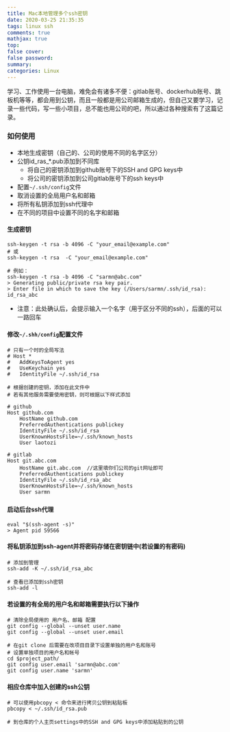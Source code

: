 ```yaml
---
title: Mac本地管理多个ssh密钥
date: 2020-03-25 21:35:35
tags: linux ssh
comments: true
mathjax: true
top: 
false cover:
false password:
summary:
categories: Linux
---
```


​		学习、工作使用一台电脑，难免会有诸多不便：gitlab账号、dockerhub账号、跳板机等等，都会用到公钥，而且一般都是用公司邮箱生成的，但自己又要学习，记录一些代码，写一些小项目，总不能也用公司的吧，所以通过各种搜索有了这篇记录。

### 如何使用

- 本地生成密钥（自己的、公司的使用不同的名字区分）
- 公钥id_ras_*.pub添加到不同库
    - 将自己的密钥添加到github账号下的SSH and GPG keys中
    - 将公司的密钥添加到公司gitlab账号下的ssh keys中
- 配置`~/.ssh/config`文件
- 取消设置的全局用户名和邮箱
- 将所有私钥添加到ssh代理中
- 在不同的项目中设置不同的名字和邮箱

#### 生成密钥

```shell
ssh-keygen -t rsa -b 4096 -C "your_email@example.com"
# 或
ssh-keygen -t rsa  -C "your_email@example.com"

# 例如：
ssh-keygen -t rsa -b 4096 -C "sarmn@abc.com"
> Generating public/private rsa key pair.
> Enter file in which to save the key (/Users/sarmn/.ssh/id_rsa): id_rsa_abc

```

- 注意：此处确认后，会提示输入一个名字（用于区分不同的ssh），后面的可以一路回车



#### 修改`~/.shh/config`配置文件

```shell
# 只有一个时的全局写法
# Host *
#   AddKeysToAgent yes
#   UseKeychain yes
#   IdentityFile ~/.ssh/id_rsa

# 根据创建的密钥，添加在此文件中
# 若有其他服务需要使用密钥，则可根据以下样式添加

# github
Host github.com
    HostName github.com
    PreferredAuthentications publickey
    IdentityFile ~/.ssh/id_rsa
    UserKnownHostsFile=~/.ssh/known_hosts
    User laotozi

# gitlab
Host git.abc.com
    HostName git.abc.com  //这里填你们公司的git网址即可
    PreferredAuthentications publickey
    IdentityFile ~/.ssh/id_rsa_abc
    UserKnownHostsFile=~/.ssh/known_hosts
    User sarmn

```

### 

#### 启动后台ssh代理

```shell
eval "$(ssh-agent -s)"
> Agent pid 59566
```



#### 将私钥添加到ssh-agent并将密码存储在密钥链中(若设置的有密码)

```shell
# 添加到管理
ssh-add -K ~/.ssh/id_rsa_abc

# 查看已添加到ssh密钥
ssh-add -l
```



#### 若设置的有全局的用户名和邮箱需要执行以下操作

```shell
# 清除全局使用的 用户名、邮箱 配置
git config --global --unset user.name
git config --global --unset user.email

# 在git clone 后需要在改项目目录下设置单独的用户名和账号
# 设置单独项目的用户名和帐号
cd $project_path/
git config user.email 'sarmn@abc.com'
git config user.name 'sarmn'
```



#### 相应仓库中加入创建的ssh公钥

```shell
# 可以使用pbcopy < 命令来进行拷贝公钥到粘贴板
pbcopy < ~/.ssh/id_rsa.pub

# 到仓库的个人主页settings中的SSH and GPG keys中添加粘贴到的公钥
```


